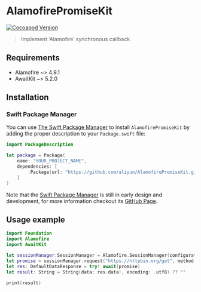 # AlamofirePromiseKit

[![Cocoapod Version](https://img.shields.io/cocoapods/v/AlamofirePromiseKit)](https://cocoapods.org/pods/AlamofirePromiseKit)

> Implement ‘Alamofire’ synchronous callback

## Requirements

* Alamofire ~> 4.9.1
* AwaitKit  ~> 5.2.0

## Installation

### Swift Package Manager

You can use [The Swift Package Manager](https://swift.org/package-manager) to install `AlamofirePromiseKit` by adding the proper description to your `Package.swift` file:

```swift
import PackageDescription

let package = Package(
    name: "YOUR_PROJECT_NAME",
    dependencies: [
        .Package(url: "https://github.com/aliyun/AlamofirePromiseKit.git")
    ]
)
```

Note that the [Swift Package Manager](https://swift.org/package-manager) is still in early design and development, for more information checkout its [GitHub Page](https://github.com/apple/swift-package-manager).

## Usage example

```swift
import Foundation
import Alamofire
import AwaitKit

let sessionManager:SessionManager = Alamofire.SessionManager(configuration: config)
let promise = sessionManager.request("https://httpbin.org/get", method: HTTPMethod.get).response()
let res: DefaultDataResponse = try! await(promise)
let result: String = String(data: res.data!, encoding: .utf8) ?? ""

print(result)
```
